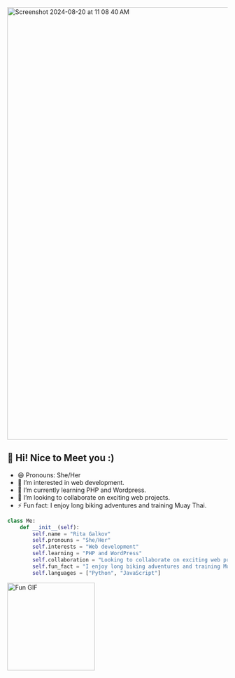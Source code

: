 <img width="986" alt="Screenshot 2024-08-20 at 11 08 40 AM" src="https://github.com/user-attachments/assets/19582562-65ba-4894-a0da-820513d5d3bd">

## 👋 Hi! Nice to Meet you :)

- 😄 Pronouns: She/Her
- 👀 I’m interested in web development.
- 🌱 I’m currently learning PHP and Wordpress.
- 💞️ I’m looking to collaborate on exciting web projects.
- ⚡️ Fun fact: I enjoy long biking adventures and training Muay Thai.

```python
class Me:
    def __init__(self):
        self.name = "Rita Galkov"
        self.pronouns = "She/Her"
        self.interests = "Web development"
        self.learning = "PHP and WordPress"
        self.collaboration = "Looking to collaborate on exciting web projects"
        self.fun_fact = "I enjoy long biking adventures and training Muay Thai"
        self.languages = ["Python", "JavaScript"]
```

<a href="https://www.linkedin.com/in/ritagalkov/" target="_blank">
  <img src="https://i.giphy.com/media/v1.Y2lkPTc5MGI3NjExdGJxYWl6ejVvNXhyOHBwdWhhdDkwOHlyamF0cjg2NDByemtzc3hvNiZlcD12MV9pbnRlcm5hbF9naWZfYnlfaWQmY3Q9cw/3o6gE51uXycrKW6D84/giphy.gif" alt="Fun GIF" width="200"/>
</a>

